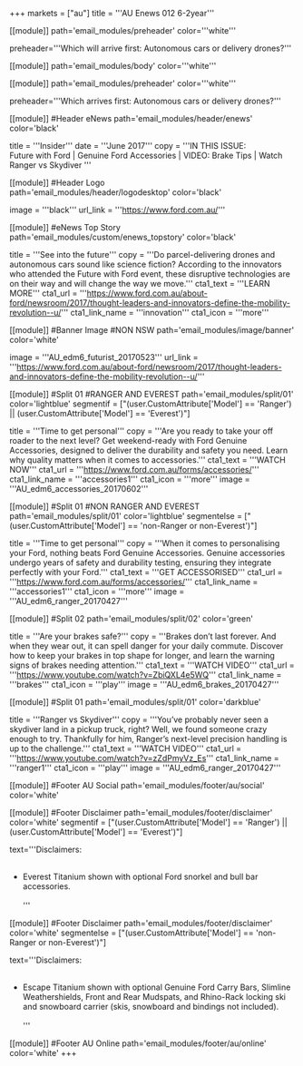 +++
markets = ["au"]
title = '''AU Enews 012 6-2year'''


[[module]] 
path='email_modules/preheader'
color='''white'''

   preheader='''Which will arrive first: Autonomous cars or delivery drones?'''

[[module]]
path='email_modules/body'
color='''white'''

[[module]]
path='email_modules/preheader'
color='''white'''

   preheader='''Which arrives first: Autonomous cars or delivery drones?'''

  [[module]] #Header eNews 
path='email_modules/header/enews'
color='black'

  title = '''Insider'''
  date = '''June 2017'''
  copy = '''IN THIS ISSUE:<br />Future with Ford | Genuine Ford Accessories | VIDEO: Brake Tips | Watch Ranger vs Skydiver '''

[[module]] #Header Logo  
path='email_modules/header/logodesktop'
color='black'

  image = '''black'''
  url_link = '''https://www.ford.com.au/'''

[[module]] #eNews Top Story 
path='email_modules/custom/enews_topstory'
color='black'

 title = '''See into the future'''
  copy = '''Do parcel-delivering drones and autonomous cars sound like science fiction? According to the innovators who attended the Future with Ford event, these disruptive technologies are on their way and will change the way we move.'''
  cta1_text = '''LEARN MORE'''
  cta1_url = '''https://www.ford.com.au/about-ford/newsroom/2017/thought-leaders-and-innovators-define-the-mobility-revolution--u/'''
  cta1_link_name = '''innovation'''
  cta1_icon = '''more'''

  [[module]] #Banner Image #NON NSW
path='email_modules/image/banner'
color='white'

  image = '''AU_edm6_futurist_20170523'''
  url_link = '''https://www.ford.com.au/about-ford/newsroom/2017/thought-leaders-and-innovators-define-the-mobility-revolution--u/'''

[[module]] #Split 01 #RANGER AND EVEREST
path='email_modules/split/01'
color='lightblue'
segmentif = ["(user.CustomAttribute['Model'] == 'Ranger') || (user.CustomAttribute['Model'] == 'Everest')"]

title = '''Time to get personal'''
  copy = '''Are you ready to take your off roader to the next level? Get weekend-ready with Ford Genuine Accessories, designed to deliver the durability and safety you need. Learn why quality matters when it comes to accessories.'''
  cta1_text = '''WATCH NOW'''
  cta1_url = '''https://www.ford.com.au/forms/accessories/'''
  cta1_link_name = '''accessories1'''
  cta1_icon = '''more'''
  image = '''AU_edm6_accessories_20170602'''

[[module]] #Split 01 #NON RANGER AND EVEREST
path='email_modules/split/01'
color='lightblue'
segmentelse = ["(user.CustomAttribute['Model'] == 'non-Ranger or non-Everest')"]

title = '''Time to get personal'''
  copy = '''When it comes to personalising your Ford, nothing beats Ford Genuine Accessories. Genuine accessories undergo years of safety and durability testing, ensuring they integrate perfectly with your Ford.'''
  cta1_text = '''GET ACCESSORISED'''
  cta1_url = '''https://www.ford.com.au/forms/accessories/'''
  cta1_link_name = '''accessories1'''
  cta1_icon = '''more'''
  image = '''AU_edm6_ranger_20170427'''

  [[module]] #Split 02
path='email_modules/split/02'
color='green'

  title = '''Are your brakes safe?'''
  copy = '''Brakes don’t last forever. And when they wear out, it can spell danger for your daily commute. Discover how to keep your brakes in top shape for longer, and learn the warning signs of brakes needing attention.'''
  cta1_text = '''WATCH VIDEO'''
  cta1_url = '''https://www.youtube.com/watch?v=ZbiQXL4e5WQ'''
  cta1_link_name = '''brakes'''
  cta1_icon = '''play'''
  image = '''AU_edm6_brakes_20170427'''

  [[module]] #Split 01
path='email_modules/split/01'
color='darkblue'

title = '''Ranger vs Skydiver'''
  copy = '''You’ve probably never seen a skydiver land in a pickup truck, right? Well, we found someone crazy enough to try. Thankfully for him, Ranger’s next-level precision handling is up to the challenge.'''
  cta1_text = '''WATCH VIDEO'''
  cta1_url = '''https://www.youtube.com/watch?v=zZdPmyVz_Es'''
  cta1_link_name = '''ranger1'''
  cta1_icon = '''play'''
  image = '''AU_edm6_ranger_20170427'''


[[module]] #Footer AU Social
path='email_modules/footer/au/social'
color='white'

[[module]] #Footer Disclaimer
path='email_modules/footer/disclaimer'
color='white'
segmentif = ["(user.CustomAttribute['Model'] == 'Ranger') || (user.CustomAttribute['Model'] == 'Everest')"]

text='''Disclaimers:<br /><br />
* Everest Titanium shown with optional Ford snorkel and bull bar accessories.<br/><br/>'''


[[module]] #Footer Disclaimer
path='email_modules/footer/disclaimer'
color='white'
segmentelse = ["(user.CustomAttribute['Model'] == 'non-Ranger or non-Everest')"]

text='''Disclaimers:<br /><br />
* Escape Titanium shown with optional Genuine Ford Carry Bars, Slimline Weathershields, Front and Rear Mudspats, and Rhino-Rack locking ski and snowboard carrier (skis, snowboard and bindings not included).<br/><br/>'''

[[module]] #Footer AU Online
path='email_modules/footer/au/online'
color='white'
+++
